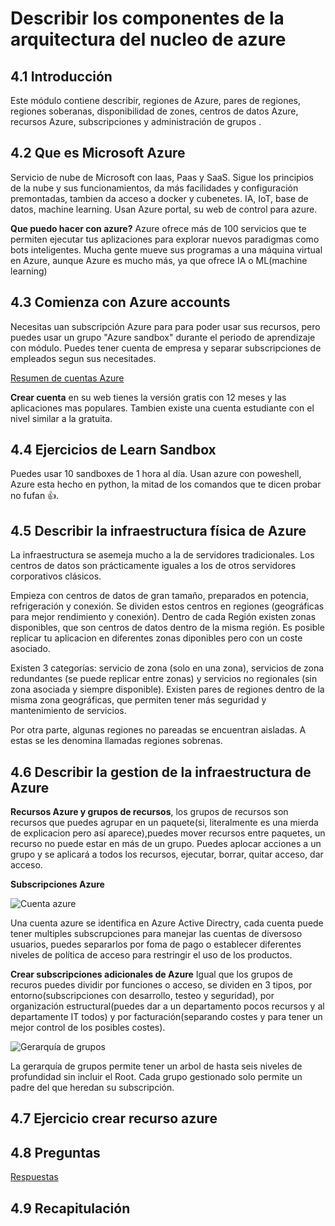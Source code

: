 # Describir los componentes de la arquitectura del nucleo de azure

## 4.1 Introducción

Este módulo contiene describir, regiones de Azure, pares de regiones, regiones soberanas, disponibilidad de zones, centros de datos Azure, recursos Azure, subscripciones y administración de grupos .

## 4.2 Que es Microsoft Azure

Servicio de nube de Microsoft con Iaas, Paas y SaaS. Sigue los principios de la nube y sus funcionamientos, da más facilidades y configuración premontadas, tambien da acceso a docker y cubenetes. IA, IoT, base de datos, machine learning. Usan Azure portal, su web de control para azure.

**Que puedo hacer con azure?** Azure ofrece más de 100 servicios que te permiten ejecutar tus aplizaciones para explorar nuevos paradigmas como bots inteligentes. Mucha gente mueve sus programas a una máquina virtual en Azure, aunque Azure es mucho más, ya que ofrece IA o ML(machine learning)

## 4.3 Comienza con Azure accounts

Necesitas uan subscripción Azure para para poder usar sus recursos, pero puedes usar un grupo "Azure sandbox" durante el periodo de aprendizaje con módulo. Puedes tener cuenta de empresa y separar subscripciones de empleados segun sus necesitades.

[Resumen de cuentas Azure](https://learn.microsoft.com/en-us/training/wwl-azure/describe-core-architectural-components-of-azure/media/account-scope-levels-9ceb3abd.png)

**Crear cuenta** en su web tienes la versión gratis con 12 meses y las aplicaciones mas populares. Tambien existe una cuenta estudiante con el nivel similar a la gratuita. 

## 4.4 Ejercicios de Learn Sandbox

Puedes usar 10 sandboxes de 1 hora al día. Usan azure con poweshell, Azure esta hecho en python, la mitad de los comandos que te dicen probar no fufan 👍.

## 4.5 Describir la infraestructura física de Azure

La infraestructura se asemeja mucho a la de servidores tradicionales. Los centros de datos son prácticamente iguales a los de otros servidores corporativos clásicos. 

Empieza con centros de datos de gran tamaño, preparados en potencia, refrigeración y conexión. Se dividen estos centros en regiones (geográficas para mejor rendimiento y conexión). Dentro de cada Región existen zonas disponibles, que son centros de datos dentro de la misma región. Es posible replicar tu aplicacion en diferentes zonas diponibles pero con un coste asociado.

Existen 3 categorías: servicio de zona (solo en una zona), servicios de zona redundantes (se puede replicar entre zonas) y servicios no regionales (sin zona asociada y siempre disponible). Existen pares de regiones dentro de la misma zona geográficas, que permiten tener más seguridad y mantenimiento de servicios. 

Por otra parte, algunas regiones no pareadas se encuentran aisladas. A estas se les denomina llamadas regiones sobrenas.

## 4.6 Describir la gestion de la infraestructura de Azure

**Recursos Azure y grupos de recursos**, los grupos de recursos son recursos que puedes agrupar en un paquete(si, literalmente es una mierda de explicacion pero así aparece),puedes mover recursos entre paquetes, un recurso no puede estar en más de un grupo. Puedes aplocar acciones a un grupo y se aplicará a todos los recursos, ejecutar, borrar, quitar acceso, dar acceso. 

**Subscripciones Azure** 

![Cuenta azure](https://learn.microsoft.com/en-us/training/wwl-azure/describe-core-architectural-components-of-azure/media/subscriptions-d415577b.png)

Una cuenta azure se identifica en Azure Active Directry, cada cuenta puede tener multiples subscrupciones para manejar las cuentas de diversoso usuarios, puedes separarlos por foma de pago o establecer diferentes niveles de política de acceso para restringir el uso de los productos.

**Crear subscripciones adicionales de Azure** Igual que los grupos de recuros  puedes dividir por funciones o acceso, se dividen en 3 tipos, por entorno(subscripciones con desarrollo, testeo y seguridad), por organización estructural(puedes dar a un departamento pocos recursos y al departamente IT todos) y por facturación(separando costes y para tener un mejor control de los posibles costes).

![Gerarquía de grupos](https://learn.microsoft.com/en-us/training/wwl-azure/describe-core-architectural-components-of-azure/media/management-groups-subscriptions-dfd5a108.png)

La gerarquía de grupos permite tener un arbol de hasta seis niveles de profundidad sin incluir el Root. Cada grupo gestionado solo permite un padre del que heredan su subscripción.

## 4.7 Ejercicio crear recurso azure

## 4.8 Preguntas

[Respuestas](./Recopilacion%20preguntas%20Azure.md)

## 4.9 Recapitulación